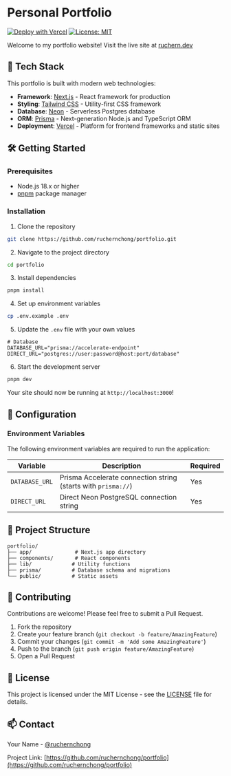 # Personal Portfolio

[![Deploy with Vercel](https://vercel.com/button)](https://vercel.com/new/clone?repository-url=https%3A%2F%2Fgithub.com%2Fruchernchong%2Fportfolio)
[![License: MIT](https://img.shields.io/badge/License-MIT-yellow.svg)](https://opensource.org/licenses/MIT)

Welcome to my portfolio website! Visit the live site at [ruchern.dev](https://ruchern.dev)

## 🚀 Tech Stack

This portfolio is built with modern web technologies:

- **Framework**: [Next.js](https://nextjs.org) - React framework for production
- **Styling**: [Tailwind CSS](https://tailwindcss.com) - Utility-first CSS framework
- **Database**: [Neon](https://neon.tech) - Serverless Postgres database
- **ORM**: [Prisma](https://prisma.io) - Next-generation Node.js and TypeScript ORM
- **Deployment**: [Vercel](https://vercel.com) - Platform for frontend frameworks and static sites

## 🛠️ Getting Started

### Prerequisites

- Node.js 18.x or higher
- [pnpm](https://pnpm.io) package manager

### Installation

1. Clone the repository

```bash
git clone https://github.com/ruchernchong/portfolio.git
```

2. Navigate to the project directory

```bash
cd portfolio
```

3. Install dependencies

```bash
pnpm install
```

4. Set up environment variables

```bash
cp .env.example .env
```

5. Update the `.env` file with your own values

```env
# Database
DATABASE_URL="prisma://accelerate-endpoint"
DIRECT_URL="postgres://user:password@host:port/database"
```

6. Start the development server

```bash
pnpm dev
```

Your site should now be running at `http://localhost:3000`!

## 🔧 Configuration

### Environment Variables

The following environment variables are required to run the application:

| Variable       | Description                                                   | Required |
| -------------- | ------------------------------------------------------------- | -------- |
| `DATABASE_URL` | Prisma Accelerate connection string (starts with `prisma://`) | Yes      |
| `DIRECT_URL`   | Direct Neon PostgreSQL connection string                      | Yes      |

## 📝 Project Structure

```
portfolio/
├── app/              # Next.js app directory
├── components/       # React components
├── lib/             # Utility functions
├── prisma/          # Database schema and migrations
└── public/          # Static assets
```

## 🤝 Contributing

Contributions are welcome! Please feel free to submit a Pull Request.

1. Fork the repository
2. Create your feature branch (`git checkout -b feature/AmazingFeature`)
3. Commit your changes (`git commit -m 'Add some AmazingFeature'`)
4. Push to the branch (`git push origin feature/AmazingFeature`)
5. Open a Pull Request

## 📜 License

This project is licensed under the MIT License - see the [LICENSE](LICENSE) file for details.

## 📫 Contact

Your Name - [@ruchernchong](https://twitter.com/ruchernchong)

Project Link: [https://github.com/ruchernchong/portfolio](https://github.com/ruchernchong/portfolio)
